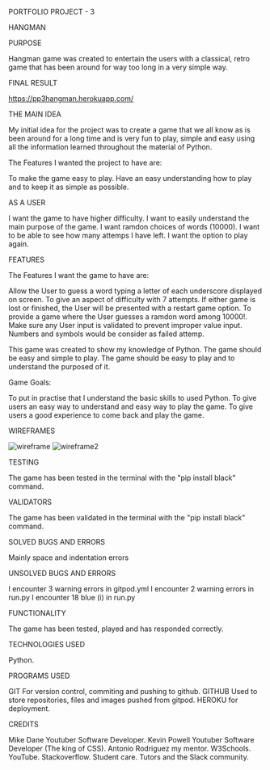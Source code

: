 PORTFOLIO PROJECT - 3

HANGMAN

PURPOSE

Hangman game was created to entertain the users with a classical, retro game that has been around for way too long in a very simple way.

FINAL RESULT

https://pp3hangman.herokuapp.com/


THE MAIN IDEA

My initial idea for the project was to create a game that we all know as is been around for a long time and is very fun to play, simple and easy using all the information learned throughout the material of Python.

The Features I wanted the project to have are:

To make the game easy to play. Have an easy understanding how to play and to keep it as simple as possible.

AS A USER 

I want the game to have higher difficulty.
I want to easily understand the main purpose of the game.
I want ramdon choices of words (10000).
I want to be able to see how many attemps I have left.
I want the option to play again.

FEATURES

The Features I want the game to have are:

Allow the User to guess a word typing a letter of each underscore displayed on screen.
To give an aspect of difficulty with 7 attempts.
If either game is lost or finished, the User will be presented with a restart game option.
To provide a game where the User guesses a ramdon word among 10000!.
Make sure any User input is validated to prevent improper value input.
Numbers and symbols would be consider as failed attemp.


This game was created to show my knowledge of Python. The game should be easy and simple to play. The game should be easy to play and to understand the purposed of it.

Game Goals:

To put in practise that I understand the basic skills to used Python. To give users an easy way to understand and easy way to play the game. To give users a good experience to come back and play the game.

WIREFRAMES

![wireframe](./media/wireframe1.png)
![wireframe2](./media/wireframe2.png)


TESTING

The game has been tested in the terminal with the "pip install black" command.


VALIDATORS

The game has been validated in the terminal with the "pip install black" command.


SOLVED BUGS AND ERRORS

Mainly space and indentation errors



UNSOLVED BUGS AND ERRORS

I encounter 3 warning errors in gitpod.yml
I encounter 2 warning errors in run.py
I encounter 18 blue (i) in run.py



FUNCTIONALITY

The game has been tested, played and has responded correctly.

TECHNOLOGIES USED

Python.

PROGRAMS USED

GIT For version control, commiting and pushing to github. GITHUB Used to store repositories, files and images pushed from gitpod. HEROKU for deployment.

CREDITS

Mike Dane Youtuber Software Developer. Kevin Powell Youtuber Software Developer (The king of CSS). Antonio Rodriguez my mentor. W3Schools. YouTube. Stackoverflow. Student care. Tutors and the Slack community.